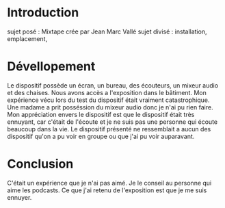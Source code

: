 # Introduction

sujet posé : Mixtape crée par Jean Marc Vallé
sujet divisé : installation, emplacement, 

# Dévellopement

Le dispositif possède un écran, un bureau, des écouteurs, un mixeur audio et des chaises.
Nous avons accès a l'exposition dans le bâtiment.
Mon expérience vécu lors du test du dispositif était vraiment catastrophique. Une madame a prit posséssion du mixeur audio donc je n'ai pu rien faire.
Mon appréciation envers le dispositif est que le dispositif était très ennuyant, car c'était de l'écoute et je ne suis pas une personne qui écoute beaucoup dans la vie.
Le dispositif présenté ne ressemblait a aucun des dispositif qu'on a pu voir en groupe ou que j'ai pu voir auparavant.

# Conclusion

C'était un expérience que je n'ai pas aimé. Je le conseil au personne qui aime les podcasts.
Ce que j'ai retenu de l'exposition est que je me suis ennuyer.
